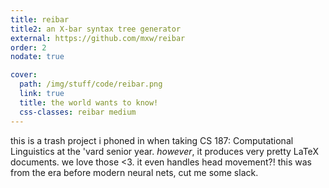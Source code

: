 ```yaml
---
title: reibar
title2: an X-bar syntax tree generator
external: https://github.com/mxw/reibar
order: 2
nodate: true

cover:
  path: /img/stuff/code/reibar.png
  link: true
  title: the world wants to know!
  css-classes: reibar medium
---
```


this is a trash project i phoned in when taking CS 187: Computational
Linguistics at the 'vard senior year.  _however_, it produces very pretty LaTeX
documents.  we love those <3.  it even handles head movement?!  this was from
the era before modern neural nets, cut me some slack.
